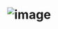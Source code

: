 # ![image](https://github.com/Roselineb/inplant/assets/128909895/cd06b85c-0e45-46bf-b7fc-0b53391ec47f)
